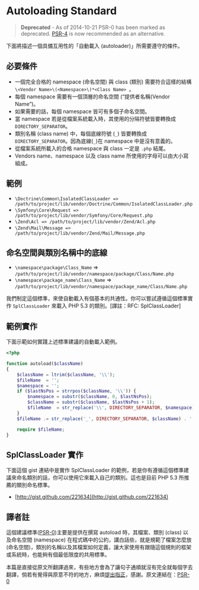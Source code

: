 Autoloading Standard
====================

> **Deprecated** - As of 2014-10-21 PSR-0 has been marked as deprecated. [PSR-4] is now recommended
as an alternative.

[PSR-4]: https://www.php-fig.org/psr/psr-4/

下面將描述一個具備互用性的「自動載入 (autoloader)」所需要遵守的條件。

必要條件
---------

* 一個完全合格的 namespace (命名空間) 與 class (類別) 需要符合這樣的結構`\<Vendor Name>\(<Namespace>\)*<Class Name> `。
* 每個 namespace 需要有一個頂層的命名空間 (“提供者名稱(Vendor Name”)。
* 如果需要的話，每個 namespace 皆可有多個子命名空間。
* 當 namespace 若是從檔案系統載入時，其使用的分隔符號皆要轉換成 `DIRECTORY_SEPARATOR`。
* 類別名稱 (class name) 中，每個底線符號 (`_`) 皆要轉換成 `DIRECTORY_SEPARATOR`。因為底線(`_`)在 namespace 中是沒有意義的。
* 從檔案系統所載入的合格 namespace 與 class 一定是 `.php` 結尾。
* Vendors name、namespace 以及 class name 所使用的字母可以由大小寫組成。

範例
--------
* `\Doctrine\Common\IsolatedClassLoader => /path/to/project/lib/vendor/Doctrine/Common/IsolatedClassLoader.php`
* `\Symfony\Core\Request => /path/to/project/lib/vendor/Symfony/Core/Request.php`
* `\Zend\Acl => /path/to/project/lib/vendor/Zend/Acl.php`
* `\Zend\Mail\Message => /path/to/project/lib/vendor/Zend/Mail/Message.php`

命名空間與類別名稱中的底線
-----------------------------------------
* `\namespace\package\Class_Name` => `/path/to/project/lib/vendor/namespace/package/Class/Name.php`
* `\namespace\package_name\Class_Name` => `/path/to/project/lib/vendor/namespace/package_name/Class/Name.php`

我們制定這個標準，來使自動載入有個基本的共通性。你可以嘗試遵循這個標準實作 `SplClassLoader` 來載入 PHP 5.3 的類別。[譯註：RFC: SplClassLoader]


範例實作
----------------------

下面示範如何實踐上述標準建議的自動載入範例。
```php
<?php

function autoload($className)
{
    $className = ltrim($className, '\\');
    $fileName  = '';
    $namespace = '';
    if ($lastNsPos = strrpos($className, '\\')) {
        $namespace = substr($className, 0, $lastNsPos);
        $className = substr($className, $lastNsPos + 1);
        $fileName  = str_replace('\\', DIRECTORY_SEPARATOR, $namespace) . DIRECTORY_SEPARATOR;
    }
    $fileName .= str_replace('_', DIRECTORY_SEPARATOR, $className) . '.php';

    require $fileName;
}
```

SplClassLoader 實作
-----------------------------

下面這個 gist 連結中是實作 SplClassLoader 的範例，若是你有遵循這個標準建議來命名類別的話，你可以使用它來載入自己的類別。這也是目前 PHP 5.3 所推薦的類別命名標準。

* [http://gist.github.com/221634](http://gist.github.com/221634)


譯者註
--------------
這個建議標準([PSR-0][])主要是提供在撰寫 autoload 時，其檔案、類別 (class) 以及命名空間 (namespace) 在程式碼中的公約，講白話些，就是規範了檔案怎麼放(命名空間)，類別的名稱以及其檔案如何定義，讓大家使用有跟隨這個規則的框架或系統時，也能夠有個最低限度的共用標準。

本篇是直接從原文所翻譯過來，有些地方會為了讓句子通順就沒有完全就每個字去翻譯，倘若有覺得與原意不符的地方，麻煩[提出指正][]，感謝。原文連結在：[PSR-0][]

[PSR-0]: https://github.com/php-fig/fig-standards/blob/master/accepted/PSR-0.md
[提出指正]: http://blog.mosil.biz/2012/08/psr-0-autoloading-standard/
